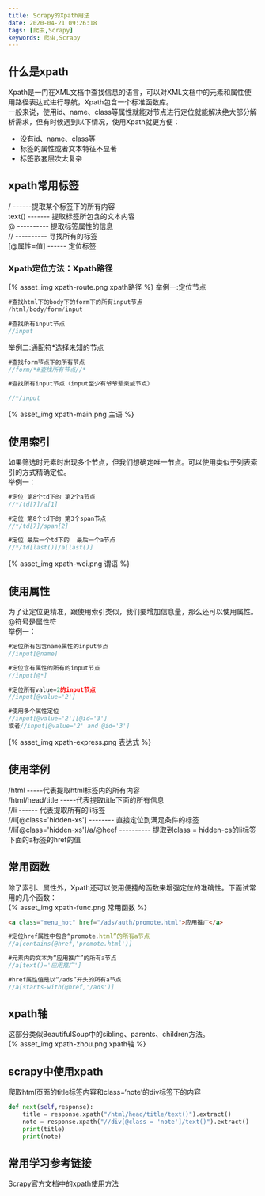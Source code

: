 ```yaml
---
title: Scrapy的Xpath用法
date: 2020-04-21 09:26:18
tags: [爬虫,Scrapy]
keywords: 爬虫,Scrapy
---
```


## 什么是xpath
Xpath是一门在XML文档中查找信息的语言，可以对XML文档中的元素和属性使用路径表达式进行导航，Xpath包含一个标准函数库。  
一般来说，使用id、name、class等属性就能对节点进行定位就能解决绝大部分解析需求，但有时候遇到以下情况，使用Xpath就更方便：
* 没有id、name、class等
* 标签的属性或者文本特征不显著
* 标签嵌套层次太复杂

<!--more-->

## xpath常用标签  
/ ------提取某个标签下的所有内容  
text() ------- 提取标签所包含的文本内容  
@ ---------- 提取标签属性的信息  
// ---------- 寻找所有的标签  
[@属性=值] ------ 定位标签  

### Xpath定位方法：Xpath路径
{% asset_img xpath-route.png xpath路径 %} 
举例一:定位节点  
```js
#查找html下的body下的form下的所有input节点
/html/body/form/input

#查找所有input节点
//input
```
举例二:通配符*选择未知的节点  
```js
#查找form节点下的所有节点
//form/*#查找所有节点//*

#查找所有input节点（input至少有爷爷辈亲戚节点）

//*/input
```
{% asset_img xpath-main.png 主语 %}

## 使用索引
如果筛选时元素时出现多个节点，但我们想确定唯一节点。可以使用类似于列表索引的方式精确定位。  
举例一：  
```js
#定位 第8个td下的 第2个a节点
//*/td[7]/a[1]

#定位 第8个td下的 第3个span节点
//*/td[7]/span[2]

#定位 最后一个td下的  最后一个a节点
//*/td[last()]/a[last()]
```
{% asset_img xpath-wei.png 谓语 %}  

## 使用属性
为了让定位更精准，跟使用索引类似，我们要增加信息量，那么还可以使用属性。@符号是属性符  
举例一：  
```js
#定位所有包含name属性的input节点
//input[@name]

#定位含有属性的所有的input节点
//input[@*]

#定位所有value=2的input节点
//input[@value='2']

#使用多个属性定位
//input[@value='2'][@id='3']
或者//input[@value='2' and @id='3']
```
{% asset_img xpath-express.png 表达式 %}

## 使用举例
/html -----代表提取html标签内的所有内容  
/html/head/title -----代表提取title下面的所有信息  
//li ------ 代表提取所有的li标签  
//li[@class='hidden-xs'] -------- 直接定位到满足条件的标签  
//li[@class='hidden-xs']/a/@heef ---------- 提取到class = hidden-cs的li标签下面的a标签的href的值

## 常用函数
除了索引、属性外，Xpath还可以使用便捷的函数来增强定位的准确性。下面试常用的几个函数：  
{% asset_img xpath-func.png 常用函数 %}
```html
<a class="menu_hot" href="/ads/auth/promote.html">应用推广</a>
```
```js
#定位href属性中包含“promote.html”的所有a节点
//a[contains(@href,'promote.html')]

#元素内的文本为“应用推广”的所有a节点
//a[text()='应用推广']

#href属性值是以“/ads”开头的所有a节点
//a[starts-with(@href,'/ads')]
```

## xpath轴
这部分类似BeautifulSoup中的sibling、parents、children方法。  
{% asset_img xpath-zhou.png xpath轴 %}

## scrapy中使用xpath
爬取html页面的title标签内容和class=‘note’的div标签下的内容
```python
def next(self,response):
    title = response.xpath("/html/head/title/text()").extract()
    note = response.xpath("//div[@class = 'note']/text()").extract()
    print(title)
    print(note)
```

## 常用学习参考链接
[Scrapy官方文档中的xpath使用方法](https://doc.scrapy.org/en/xpath-tutorial/topics/xpath-tutorial.html)